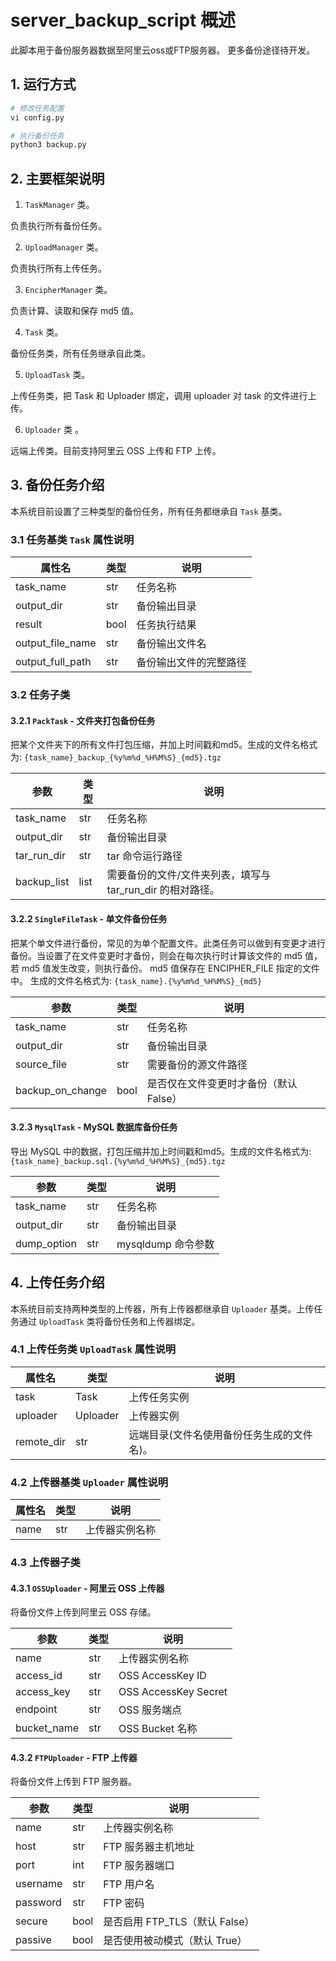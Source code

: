 # server_backup_script 概述

此脚本用于备份服务器数据至阿里云oss或FTP服务器。 更多备份途径待开发。

## 1. 运行方式

```bash
# 修改任务配置
vi config.py

# 执行备份任务
python3 backup.py
```

## 2. 主要框架说明

1) `TaskManager` 类。

负责执行所有备份任务。

2) `UploadManager` 类。

负责执行所有上传任务。

3) `EncipherManager` 类。

负责计算、读取和保存 md5 值。

4) `Task` 类。

备份任务类，所有任务继承自此类。

5) `UploadTask` 类。

上传任务类，把 Task 和 Uploader 绑定，调用 uploader 对 task 的文件进行上传。

6) `Uploader` 类 。

远端上传类。目前支持阿里云 OSS 上传和 FTP 上传。

## 3. 备份任务介绍

本系统目前设置了三种类型的备份任务，所有任务都继承自 `Task` 基类。

### 3.1 任务基类 `Task` 属性说明

| 属性名 | 类型 | 说明 |
|--------|------|------|
| task_name | str | 任务名称 |
| output_dir | str | 备份输出目录 |
| result | bool | 任务执行结果 |
| output_file_name | str | 备份输出文件名 |
| output_full_path | str | 备份输出文件的完整路径 |

### 3.2 任务子类

#### 3.2.1 `PackTask` - 文件夹打包备份任务

把某个文件夹下的所有文件打包压缩，并加上时间戳和md5。生成的文件名格式为: `{task_name}_backup_{%y%m%d_%H%M%S}_{md5}.tgz`

| 参数 | 类型 | 说明 |
|-----------|------|------|
| task_name | str | 任务名称 |
| output_dir | str | 备份输出目录 |
| tar_run_dir | str | tar 命令运行路径 |
| backup_list | list | 需要备份的文件/文件夹列表，填写与 tar_run_dir 的相对路径。 |

#### 3.2.2 `SingleFileTask` - 单文件备份任务

把某个单文件进行备份，常见的为单个配置文件。此类任务可以做到有变更才进行备份。当设置了在文件变更时才备份，则会在每次执行时计算该文件的 md5 值，若 md5 值发生改变，则执行备份。 md5 值保存在 ENCIPHER_FILE 指定的文件中。 生成的文件名格式为: `{task_name}.{%y%m%d_%H%M%S}_{md5}`

| 参数 | 类型 | 说明 |
|-----------|------|------|
| task_name | str | 任务名称 |
| output_dir | str | 备份输出目录 |
| source_file | str | 需要备份的源文件路径 |
| backup_on_change | bool | 是否仅在文件变更时才备份（默认 False） |

#### 3.2.3 `MysqlTask` - MySQL 数据库备份任务

导出 MySQL 中的数据，打包压缩并加上时间戳和md5。生成的文件名格式为: `{task_name}_backup.sql.{%y%m%d_%H%M%S}_{md5}.tgz`

| 参数 | 类型 | 说明 |
|-----------|------|------|
| task_name | str | 任务名称 |
| output_dir | str | 备份输出目录 |
| dump_option | str | mysqldump 命令参数 |

## 4. 上传任务介绍

本系统目前支持两种类型的上传器，所有上传器都继承自 `Uploader` 基类。上传任务通过 `UploadTask` 类将备份任务和上传器绑定。

### 4.1 上传任务类 `UploadTask` 属性说明

| 属性名 | 类型 | 说明 |
|--------|------|------|
| task | Task | 上传任务实例 |
| uploader | Uploader | 上传器实例 |
| remote_dir | str | 远端目录(文件名使用备份任务生成的文件名)。 |

### 4.2 上传器基类 `Uploader` 属性说明

| 属性名 | 类型 | 说明 |
|--------|------|------|
| name | str | 上传器实例名称 |


### 4.3 上传器子类

#### 4.3.1 `OSSUploader` - 阿里云 OSS 上传器

将备份文件上传到阿里云 OSS 存储。

| 参数 | 类型 | 说明 |
|-----------|------|------|
| name | str | 上传器实例名称 |
| access_id | str | OSS AccessKey ID |
| access_key | str | OSS AccessKey Secret |
| endpoint | str | OSS 服务端点 |
| bucket_name | str | OSS Bucket 名称 |


#### 4.3.2 `FTPUploader` - FTP 上传器

将备份文件上传到 FTP 服务器。

| 参数 | 类型 | 说明 |
|-----------|------|------|
| name | str | 上传器实例名称 |
| host | str | FTP 服务器主机地址 |
| port | int | FTP 服务器端口 |
| username | str | FTP 用户名 |
| password | str | FTP 密码 |
| secure | bool | 是否启用 FTP_TLS（默认 False） |
| passive | bool | 是否使用被动模式（默认 True） |

